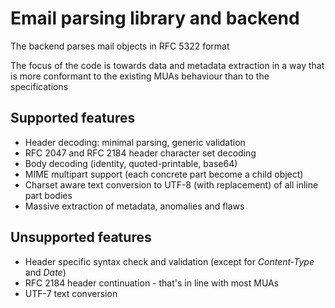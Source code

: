 # Email parsing library and backend #

The backend parses mail objects in RFC 5322 format

The focus of the code is towards data and metadata extraction in a way that is more
conformant to the existing MUAs behaviour than to the specifications


## Supported features ##
* Header decoding: minimal parsing, generic validation
* RFC 2047 and RFC 2184 header character set decoding
* Body decoding (identity, quoted-printable, base64)
* MIME multipart support (each concrete part become a child object)
* Charset aware text conversion to UTF-8 (with replacement) of all inline part bodies
* Massive extraction of metadata, anomalies and flaws

## Unsupported features ##
* Header specific syntax check and validation (except for *Content-Type* and *Date*)
* RFC 2184 header continuation - that's in line with most MUAs
* UTF-7 text conversion
